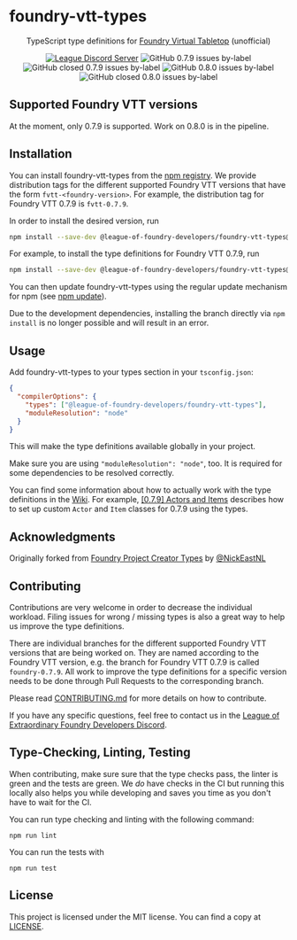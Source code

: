 # foundry-vtt-types

<div align=center>

TypeScript type definitions for [Foundry Virtual Tabletop](https://foundryvtt.com/) (unofficial)

[![League Discord Server](https://img.shields.io/discord/732325252788387980?label=League%20of%20Extraordinary%20Foundry%20VTT%20Developers)](https://discord.gg/52DNPzqm2Z)
![GitHub 0.7.9 issues by-label](https://img.shields.io/github/issues-raw/League-of-Foundry-Developers/foundry-vtt-types/foundry%200.7.9?color=%23fe631d)
![GitHub closed 0.7.9 issues by-label](https://img.shields.io/github/issues-closed-raw/League-of-Foundry-Developers/foundry-vtt-types/foundry%200.7.9?color=%23fe631d)
![GitHub 0.8.0 issues by-label](https://img.shields.io/github/issues-raw/League-of-Foundry-Developers/foundry-vtt-types/foundry%200.8.0?color=%23fe631d)
![GitHub closed 0.8.0 issues by-label](https://img.shields.io/github/issues-closed-raw/League-of-Foundry-Developers/foundry-vtt-types/foundry%200.8.0?color=%23fe631d)

</div>

## Supported Foundry VTT versions

At the moment, only 0.7.9 is supported. Work on 0.8.0 is in the pipeline.

## Installation

You can install foundry-vtt-types from the [npm registry](https://npmjs.org/). We provide distribution tags for the different supported Foundry VTT versions that have the form `fvtt-<foundry-version>`. For example, the distribution tag for Foundry VTT 0.7.9 is `fvtt-0.7.9`.

In order to install the desired version, run

```sh
npm install --save-dev @league-of-foundry-developers/foundry-vtt-types@fvtt-<foundry-version>
```

For example, to install the type definitions for Foundry VTT 0.7.9, run

```sh
npm install --save-dev @league-of-foundry-developers/foundry-vtt-types@fvtt-0.7.9
```

You can then update foundry-vtt-types using the regular update mechanism for npm (see [npm update](https://docs.npmjs.com/cli/v7/commands/npm-update)).

Due to the development dependencies, installing the branch directly via `npm install` is no longer possible and will result in an error.

## Usage

Add foundry-vtt-types to your types section in your `tsconfig.json`:

```json
{
  "compilerOptions": {
    "types": ["@league-of-foundry-developers/foundry-vtt-types"],
    "moduleResolution": "node"
  }
}
```

This will make the type definitions available globally in your project.

Make sure you are using `"moduleResolution": "node"`, too. It is required for some dependencies to be resolved correctly.

You can find some information about how to actually work with the type definitions in the [Wiki](https://github.com/League-of-Foundry-Developers/foundry-vtt-types/wiki). For example, [[0.7.9] Actors and Items](https://github.com/League-of-Foundry-Developers/foundry-vtt-types/wiki/%5B0.7.9%5D-Actors-and-Items) describes how to set up custom `Actor` and `Item` classes for 0.7.9 using the types.

## Acknowledgments

Originally forked from [Foundry Project Creator Types](https://gitlab.com/foundry-projects/foundry-pc/foundry-pc-types) by [@NickEastNL](https://gitlab.com/NvanOosten)

## Contributing

Contributions are very welcome in order to decrease the individual workload. Filing issues for wrong / missing types is also a great way to help us improve the type definitions.

There are individual branches for the different supported Foundry VTT versions that are being worked on. They are named according to the Foundry VTT version, e.g. the branch for Foundry VTT 0.7.9 is called `foundry-0.7.9`. All work to improve the type definitions for a specific version needs to be done through Pull Requests to the corresponding branch.

Please read [CONTRIBUTING.md](CONTRIBUTING.md) for more details on how to contribute.

If you have any specific questions, feel free to contact us in the [League of Extraordinary Foundry Developers Discord](https://discord.gg/52DNPzqm2Z).

## Type-Checking, Linting, Testing

When contributing, make sure sure that the type checks pass, the linter is green and the tests are green. We _do_ have checks in the CI but running this locally also helps you while developing and saves you time as you don't have to wait for the CI.

You can run type checking and linting with the following command:

```
npm run lint
```

You can run the tests with

```
npm run test
```

## License

This project is licensed under the MIT license. You can find a copy at [LICENSE](LICENSE).
